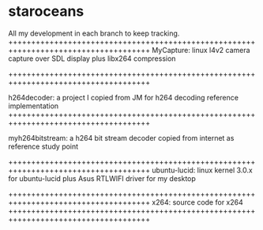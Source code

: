 staroceans
==========

All my development in each branch to keep tracking.
+++++++++++++++++++++++++++++++++++++++++++++++++++++++++++++++++++++++++++++++++++++
MyCapture:  linux l4v2 camera capture over SDL display plus libx264 compression

+++++++++++++++++++++++++++++++++++++++++++++++++++++++++++++++++++++++++++++++++++++

h264decoder:  a project I copied from JM for h264 decoding reference implementation
+++++++++++++++++++++++++++++++++++++++++++++++++++++++++++++++++++++++++++++++++++++

myh264bitstream:  a h264 bit stream decoder copied from internet as reference study point

+++++++++++++++++++++++++++++++++++++++++++++++++++++++++++++++++++++++++++++++++++++
ubuntu-lucid:  linux kernel 3.0.x for ubuntu-lucid plus Asus RTLWIFI driver for my desktop

+++++++++++++++++++++++++++++++++++++++++++++++++++++++++++++++++++++++++++++++++++++
x264:  source code for x264
+++++++++++++++++++++++++++++++++++++++++++++++++++++++++++++++++++++++++++++++++++++
